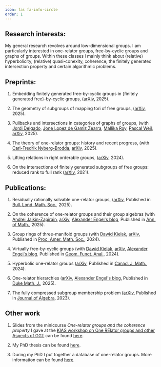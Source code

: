 ```yaml
---
icon: fas fa-info-circle
order: 1
---
```


## Research interests:
My general research revolves around low-dimensional groups. I am particularly interested in one-relator groups, free-by-cyclic groups and graphs of groups. Within these classes I mainly think about (relative) hyperbolicity, (relative) quasi-conexity, coherence, the finitely generated intersection property and certain algorithmic problems.

## Preprints: 

1) Embedding finitely generated free-by-cyclic groups in {finitely generated free}-by-cyclic groups, ([arXiv](https://arxiv.org/abs/2510.10178), 2025).

2) The geometry of subgroups of mapping tori of free groups, ([arXiv](https://arxiv.org/abs/2510.03145), 2025).
   
3) Pullbacks and intersections in categories of graphs of groups, (with [Jordi Delgado](https://jdrmaths.wixsite.com/jdelgado), [Jone Lopez de Gamiz Zearra](https://sites.google.com/view/joneldg/inicio), [Mallika Roy](https://sites.google.com/view/mallika-roy/home), [Pascal Weil](https://lipn.univ-paris13.fr/~pascal.weil/), [arXiv](https://arxiv.org/abs/2508.04362), 2025).

4) The theory of one-relator groups: history and recent progress, (with [Carl-Fredrik Nyberg-Brodda](https://sites.google.com/view/cf-nb/), [arXiv](https://arxiv.org/abs/2501.18306), 2025).
   
5) Lifting relations in right orderable groups, ([arXiv](https://arxiv.org/abs/2412.17057), 2024).

6) On the intersections of finitely generated subgroups of free groups: reduced rank to full rank ([arXiv](https://arxiv.org/abs/2108.10814), 2021).

## Publications:

1) Residually rationally solvable one-relator groups, ([arXiv](https://arxiv.org/abs/2407.09272), Published in [Bull. Lond. Math. Soc.](https://londmathsoc.onlinelibrary.wiley.com/doi/10.1112/blms.70210), 2025).

2) On the coherence of one-relator groups and their group algebras (with [Andrei Jaikin-Zapirain](https://matematicas.uam.es/~andrei.jaikin/), [arXiv](https://arxiv.org/abs/2303.05976), [Alexander Engel's blog](https://blog.spp2026.de/coherence-of-one-relator-groups/), Published in [Ann. of Math.](https://annals.math.princeton.edu/2025/201-3/p04), 2025).

3) Group rings of three-manifold groups (with [Dawid Kielak](https://people.maths.ox.ac.uk/kielak/), [arXiv](https://arxiv.org/abs/2303.15907), Published in [Proc. Amer. Math. Soc.](https://www.ams.org/journals/proc/2024-152-05/S0002-9939-2024-16716-2/), 2024).

4) Virtually free-by-cyclic groups (with [Dawid Kielak](https://people.maths.ox.ac.uk/kielak/), [arXiv](https://arxiv.org/abs/2302.11500), [Alexander Engel's blog](https://blog.spp2026.de/virtually-free-by-cyclic-groups/), Published in [Geom. Funct. Anal.](https://doi.org/10.1007/s00039-024-00687-6), 2024).

5) Hyperbolic one-relator groups ([arXiv](https://arxiv.org/abs/2211.04371), Published in [Canad. J. Math.](https://doi.org/10.4153/S0008414X24000427), 2024).

6) One-relator hierarchies ([arXiv](https://arxiv.org/abs/2202.11324), [Alexander Engel's blog](https://blog.spp2026.de/hyperbolicity-of-one-relator-groups/), Published in [Duke Math. J.](https://projecteuclid.org/journals/duke-mathematical-journal/volume-174/issue-4/One-relator-hierarchies/10.1215/00127094-2024-0040.short), 2025).
   
7) The fully compressed subgroup membership problem ([arXiv](https://arxiv.org/abs/2110.10055), Published in [Journal of Algebra](https://www.sciencedirect.com/science/article/pii/S0021869323001382), 2023).


## Other work
1) Slides from the minicourse _One-relator groups and the coherence property_ I gave at the [KIAS workshop on One RElator groups and other Aspects of GGT](https://sites.google.com/view/dgt5) can be found [here](https://raw.githubusercontent.com/MarcoLinton/marcolinton.github.io/main/_data/One-relator_groups_and_the_coherence_property.pdf).
   
2) My PhD thesis can be found [here](https://wrap.warwick.ac.uk/id/eprint/173085/).
  
3) During my PhD I put together a database of one-relator groups. More information can be found [here](https://marcolinton.github.io/database/).
